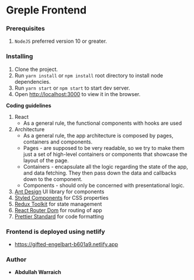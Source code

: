 
# Greple Frontend

### Prerequisites

1. ```NodeJS``` preferred version 10 or greater.

### Installing

1. Clone the project.
2. Run  ```yarn install``` or ```npm install``` root directory to install node dependencies.
4. Run  ```yarn start``` or ```npm start``` to start dev server.
5. Open [http://localhost:3000](http://localhost:3000) to view it in the browser.

**Coding guidelines**
 1. React
    - As a general rule, the functional components with hooks are used
 2. Architecture
    - As a general rule, the app architecture is composed by pages, containers and components.
    - Pages - are supposed to be very readable, so we try to make them just a set of high-level containers or components that showcase the layout of the page.
    - Containers - encapsulate all the logic regarding the state of the app, and data fetching. They then pass down the data and callbacks down to the component.
    - Components - should only be concerned with presentational logic.
 3. [Ant Design](https://ant.design/) UI library for components
 4. [Styled Components](https://styled-components.com/) for CSS properties
 5. [Redux Toolkit](https://redux-toolkit.js.org/) for state management
 6. [React Router Dom](https://reactrouter.com/) for routing of app
 7. [Prettier Standard](https://prettier.io/) for code formatting

### Frontend is deployed using netlify 
- https://gifted-engelbart-b601a9.netlify.app
### Author

* **Abdullah Warraich** 
